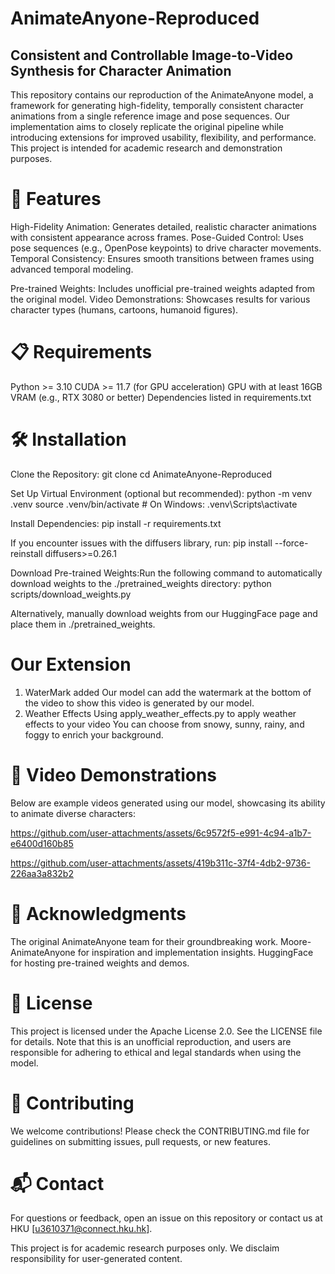 # AnimateAnyone-Reproduced
## Consistent and Controllable Image-to-Video Synthesis for Character Animation
This repository contains our reproduction of the AnimateAnyone model, a framework for generating high-fidelity, temporally consistent character animations from a single reference image and pose sequences. Our implementation aims to closely replicate the original pipeline while introducing extensions for improved usability, flexibility, and performance. This project is intended for academic research and demonstration purposes.
# 🌟 Features

High-Fidelity Animation: Generates detailed, realistic character animations with consistent appearance across frames.
Pose-Guided Control: Uses pose sequences (e.g., OpenPose keypoints) to drive character movements.
Temporal Consistency: Ensures smooth transitions between frames using advanced temporal modeling.

Pre-trained Weights: Includes unofficial pre-trained weights adapted from the original model.
Video Demonstrations: Showcases results for various character types (humans, cartoons, humanoid figures).

# 📋 Requirements

Python >= 3.10
CUDA >= 11.7 (for GPU acceleration)
GPU with at least 16GB VRAM (e.g., RTX 3080 or better)
Dependencies listed in requirements.txt

# 🛠 Installation

Clone the Repository:
git clone
cd AnimateAnyone-Reproduced

Set Up Virtual Environment (optional but recommended):
python -m venv .venv
source .venv/bin/activate  # On Windows: .venv\Scripts\activate


Install Dependencies:
pip install -r requirements.txt

If you encounter issues with the diffusers library, run:
pip install --force-reinstall diffusers>=0.26.1


Download Pre-trained Weights:Run the following command to automatically download weights to the ./pretrained_weights directory:
python scripts/download_weights.py

Alternatively, manually download weights from our HuggingFace page and place them in ./pretrained_weights.


# Our Extension
1. WaterMark added
Our model can add the watermark at the bottom of the video to show this video is generated by our model.
2. Weather Effects
Using apply_weather_effects.py to apply weather effects to your video
You can choose from snowy, sunny, rainy, and foggy to enrich your background.



# 🎥 Video Demonstrations
Below are example videos generated using our model, showcasing its ability to animate diverse characters:

https://github.com/user-attachments/assets/6c9572f5-e991-4c94-a1b7-e6400d160b85



https://github.com/user-attachments/assets/419b311c-37f4-4db2-9736-226aa3a832b2






# 🙏 Acknowledgments

The original AnimateAnyone team for their groundbreaking work.
Moore-AnimateAnyone for inspiration and implementation insights.
HuggingFace for hosting pre-trained weights and demos.

# 📜 License
This project is licensed under the Apache License 2.0. See the LICENSE file for details. Note that this is an unofficial reproduction, and users are responsible for adhering to ethical and legal standards when using the model.
# 🤝 Contributing
We welcome contributions! Please check the CONTRIBUTING.md file for guidelines on submitting issues, pull requests, or new features.
# 📬 Contact
For questions or feedback, open an issue on this repository or contact us at HKU [u3610371@connect.hku.hk].

This project is for academic research purposes only. We disclaim responsibility for user-generated content.

